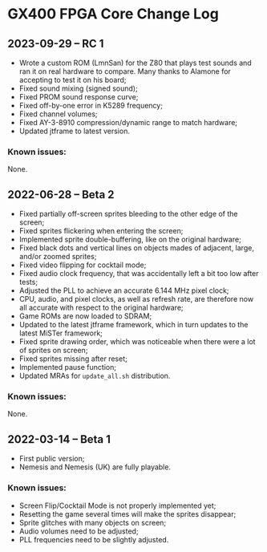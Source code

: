# GX400 FPGA Core Change Log

## 2023-09-29 – RC 1

* Wrote a custom ROM (LmnSan) for the Z80 that plays test sounds and
  ran it on real hardware to compare. Many thanks to Alamone for accepting
  to test it on his board;
* Fixed sound mixing (signed sound);
* Fixed PROM sound response curve;
* Fixed off-by-one error in K5289 frequency;
* Fixed channel volumes;
* Fixed AY-3-8910 compression/dynamic range to match hardware;
* Updated jtframe to latest version.

### Known issues:

None.

## 2022-06-28 – Beta 2

* Fixed partially off-screen sprites bleeding to the other edge of the screen;
* Fixed sprites flickering when entering the screen;
* Implemented sprite double-buffering, like on the original hardware;
* Fixed black dots and vertical lines on objects mades of adjacent, large, and/or zoomed sprites;
* Fixed video flipping for cocktail mode;
* Fixed audio clock frequency, that was accidentally left a bit too low after tests;
* Adjusted the PLL to achieve an accurate 6.144 MHz pixel clock;
* CPU, audio, and pixel clocks, as well as refresh rate, are therefore now all accurate with respect to the original hardware;
* Game ROMs are now loaded to SDRAM;
* Updated to the latest jtframe framework, which in turn updates to the latest MiSTer framework;
* Fixed sprite drawing order, which was noticeable when there were a lot of sprites on screen;
* Fixed sprites missing after reset;
* Implemented pause function;
* Updated MRAs for `update_all.sh` distribution.

### Known issues:

None.

## 2022-03-14 – Beta 1

* First public version;
* Nemesis and Nemesis (UK) are fully playable.

### Known issues:

* Screen Flip/Cocktail Mode is not properly implemented yet;
* Resetting the game several times will make the sprites disappear;
* Sprite glitches with many objects on screen;
* Audio volumes need to be adjusted;
* PLL frequencies need to be slightly adjusted.
